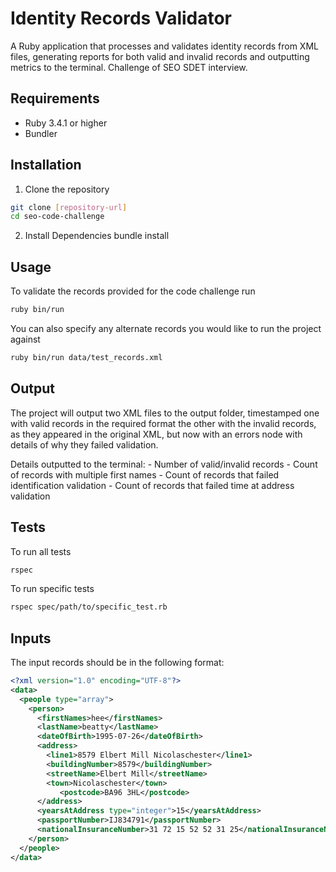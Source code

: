 # Identity Records Validator

A Ruby application that processes and validates identity records from XML files, generating reports for both valid and invalid records and outputting
metrics to the terminal. Challenge of SEO SDET interview.

## Requirements

- Ruby 3.4.1 or higher
- Bundler

## Installation

1. Clone the repository
```bash
git clone [repository-url]
cd seo-code-challenge
```

2. Install Dependencies
bundle install

## Usage

To validate the records provided for the code challenge run
```bash
ruby bin/run
```

You can also specify any alternate records you would like to run the project against
```bash
ruby bin/run data/test_records.xml
```

## Output

The project will output two XML files to the output folder, timestamped one with valid records in the required format
the other with the invalid records, as they appeared in the original XML, but now with an errors node with details of
why they failed validation.

Details outputted to the terminal:
     - Number of valid/invalid records
     - Count of records with multiple first names
     - Count of records that failed identification validation
     - Count of records that failed time at address validation

## Tests

To run all tests 
```bash
rspec
```

To run specific tests
```bash
rspec spec/path/to/specific_test.rb
```

## Inputs

The input records should be in the following format:
```xml
<?xml version="1.0" encoding="UTF-8"?>
<data>
  <people type="array">
    <person>
      <firstNames>hee</firstNames>
      <lastName>beatty</lastName>
      <dateOfBirth>1995-07-26</dateOfBirth>
      <address>
        <line1>8579 Elbert Mill Nicolaschester</line1>
        <buildingNumber>8579</buildingNumber>
        <streetName>Elbert Mill</streetName>
        <town>Nicolaschester</town>
           <postcode>BA96 3HL</postcode>
      </address>
      <yearsAtAddress type="integer">15</yearsAtAddress>
      <passportNumber>IJ834791</passportNumber>
      <nationalInsuranceNumber>31 72 15 52 52 31 25</nationalInsuranceNumber>
    </person>
  </people>
</data>
```